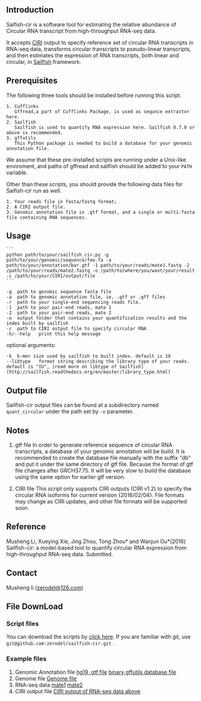 ## Introduction ##

Saifish-cir is a software tool for estimating the relative abundance of Circular RNA transcript from high-throughput RNA-seq data.

It accepts [CIRI](https://sourceforge.net/projects/ciri/) output to specify reference set of circular RNA transcripts in RNA-seq data, transforms circular transcripts to pseudo-linear transcripts, and then estimates the expression of RNA transcripts, both linear and circular, in [Sailfish](http://www.cs.cmu.edu/~ckingsf/software/sailfish/) framework. 


## Prerequisites ##

The following three tools should be installed before running this script.
	
    1. Cufflinks
	   Gffread,a part of Cufflinks Package, is used as sequnce extractor here.
    2. Sailfish
	   Sailfish is used to quantify RNA expression here. Sailfish 0.7.0 or above is recommended.
    3. gffutils
	   This Python package is needed to build a database for your genomic annotation file.
	
We assume that these pre-installed scripts are running under a Unix-like enviroment, and paths of gffread and sailfish should be added to your ``PATH`` variable.

Other than these scripts, you should provide the following data files for Saifish-cir run as well.
	
	1. Your reads file in fasta/fastq format;
	2. A CIRI output file.
	3. Genomic annotation file in .gtf format, and a single or multi-fasta file containing RNA sequences. 


## Usage ##

    ```
	python path/to/your/sailfish_cir.py -g path/to/your/genomic/sequence/foo.fa -a path/to/your/annotation/bar.gtf -1 path/to/your/reads/mate1.fastq -2 /path/to/your/reads/mate2.fastq -o /path/to/where/you/want/your/result -c /path/to/your/CIRI/output/file
    ```
    
    -g  path to genomic sequence fasta file
    -a  path to genomic annotation file, ie, .gtf or .gff files
    -r  path to your single-end sequencing reads file.
    -1  path to your pair-end reads, mate 1
    -2  path to your pair-end reads, mate 2
    -o  output folder that contains your quantification results and the index built by sailfish
    -c  path to CIRI output file to specify circular RNA
    -h/--help	print this help message
	
optional arguments:
    
    -k  k-mer size used by sailfish to built index. default is 19
	--libtype   format string describing the library type of your reads. default is "IU", [read more on libtype of Sailfish](http://sailfish.readthedocs.org/en/master/library_type.html)


## Output file  ##

Sailfish-cir output files can be found at a subdirectory named ``quant_circular`` under the path set by ``-o`` parameter.
	

## Notes ##

1. gtf file 
In order to generate reference sequence of circular RNA transcripts, a database of your genomic annotation will be build. It is recommended to create the database file manually with the suffix "db" and put it under the same directory of gtf file. 
Because the format of gtf file changes after GRCH37.75. It will be very slow to build the database using the same option for earlier gtf version. 

2. CIRI file 
This script only supports CIRI outputs (CIRI v1.2) to specify the circular RNA isoforms for current version {2016/02/04}. File formats may change as CIRI updates, and other file formats will be supported soon.


## Reference ##
Musheng Li, Xueying Xie, Jing Zhou, Tong Zhou* and Wanjun Gu*(2016) Sailfish-cir: a model-based tool to quantify circular RNA expression from high-throughput RNA-seq data. Submitted.


## Contact ##
Musheng li (zerodel@126.com) 




## File DownLoad ##

### Script files ###

You can download the scripts by [click here](https://github.com/zerodel/sailfish-cir/archive/master.zip). 
If you are familiar with git, use ``git@github.com:zerodel/sailfish-cir.git`` .


### Example files ###

1. Genomic Annotation file   [hg19 .gtf file](https://mega.nz/#!spA1BYZS!ab7EEWilWhUsvp6LeAPic1ia32dkO049sN17OB3foww)
    [binary gffutils database file](https://mega.nz/#!5pYmXKwZ!Fxgr5nc2LncyTojDXR1jTxbBs4RyDmDBgglg55udCbM)
2. Genome file [Genome file](https://mega.nz/#!QpBkXArT!HCyijZK6av5MRCwFnPaf7OS0eHC8sRa3szTP5Tt_Qas)
3. RNA-seq data [mate1](https://mega.nz/#!t9o2SLIJ!hlOsdJ2RC6XfvAHY1o6GD-KZ6PzPwGwjGmM7ORYXlSU) [mate2](https://mega.nz/#!Ulx2AQZa!G0Cu01LG3bE6z8WaiSP4gw5ohBEOgzfXtTJDulN0Az8)
4. CIRI output file [CIRI output of RNA-seq data above](https://mega.nz/#!JspGGBzA!316V2Y8OsBFedMctE2LU0RtGAaZdvCWfsF583gocsAI)